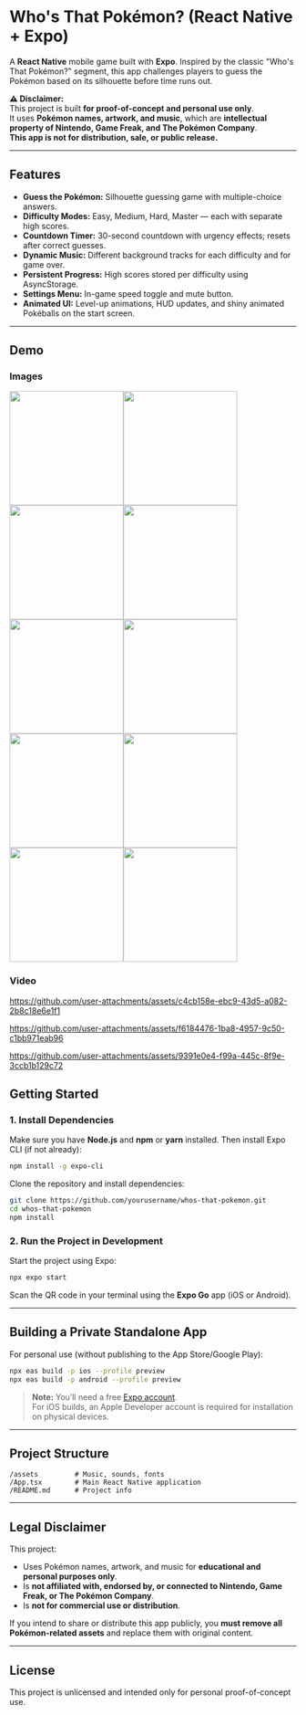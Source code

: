 # Who's That Pokémon? (React Native + Expo)

A **React Native** mobile game built with **Expo**. Inspired by the classic "Who's That Pokémon?" segment, this app challenges players to guess the Pokémon based on its silhouette before time runs out.

**⚠️ Disclaimer:**  
This project is built **for proof-of-concept and personal use only**.  
It uses **Pokémon names, artwork, and music**, which are **intellectual property of Nintendo, Game Freak, and The Pokémon Company**.  
**This app is not for distribution, sale, or public release.**

---

## Features
- **Guess the Pokémon:** Silhouette guessing game with multiple-choice answers.
- **Difficulty Modes:** Easy, Medium, Hard, Master — each with separate high scores.
- **Countdown Timer:** 30-second countdown with urgency effects; resets after correct guesses.
- **Dynamic Music:** Different background tracks for each difficulty and for game over.
- **Persistent Progress:** High scores stored per difficulty using AsyncStorage.
- **Settings Menu:** In-game speed toggle and mute button.
- **Animated UI:** Level-up animations, HUD updates, and shiny animated Pokéballs on the start screen.

---

## Demo

### Images
<img src="assets/demo/images/start1.PNG" width="200"><img src="assets/demo/images/gameplay1.PNG" width="200"><img src="assets/demo/images/gameplay2.PNG" width="200"><img src="assets/demo/images/gameplay3.PNG" width="200"><img src="assets/demo/images/gameplay4.PNG" width="200"><img src="assets/demo/images/gameplay5.PNG" width="200"><img src="assets/demo/images/gameplay6.PNG" width="200"><img src="assets/demo/images/gameplay7.PNG" width="200"><img src="assets/demo/images/gameplay8.PNG" width="200"><img src="assets/demo/images/end1.PNG" width="200">

### Video

https://github.com/user-attachments/assets/c4cb158e-ebc9-43d5-a082-2b8c18e6e1f1

https://github.com/user-attachments/assets/f6184476-1ba8-4957-9c50-c1bb971eab96

https://github.com/user-attachments/assets/9391e0e4-f99a-445c-8f9e-3ccb1b129c72

## Getting Started

### 1. Install Dependencies
Make sure you have **Node.js** and **npm** or **yarn** installed. Then install Expo CLI (if not already):

```bash
npm install -g expo-cli
```

Clone the repository and install dependencies:

```bash
git clone https://github.com/yourusername/whos-that-pokemon.git
cd whos-that-pokemon
npm install
```

### 2. Run the Project in Development
Start the project using Expo:

```bash
npx expo start
```

Scan the QR code in your terminal using the **Expo Go** app (iOS or Android).

---

## Building a Private Standalone App
For personal use (without publishing to the App Store/Google Play):

```bash
npx eas build -p ios --profile preview
npx eas build -p android --profile preview
```

> **Note:** You’ll need a free [Expo account](https://expo.dev/signup).  
> For iOS builds, an Apple Developer account is required for installation on physical devices.

---

## Project Structure
```
/assets         # Music, sounds, fonts
/App.tsx        # Main React Native application
/README.md      # Project info
```

---

## Legal Disclaimer
This project:
- Uses Pokémon names, artwork, and music for **educational and personal purposes only**.
- Is **not affiliated with, endorsed by, or connected to Nintendo, Game Freak, or The Pokémon Company**.
- Is **not for commercial use or distribution**.

If you intend to share or distribute this app publicly, you **must remove all Pokémon-related assets** and replace them with original content.

---

## License
This project is unlicensed and intended only for personal proof-of-concept use.
